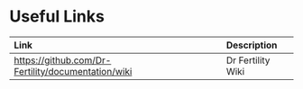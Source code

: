 # Useful Links

| Link        | Description |
|:------------- |:-------------|
| https://github.com/Dr-Fertility/documentation/wiki | Dr Fertility Wiki |
